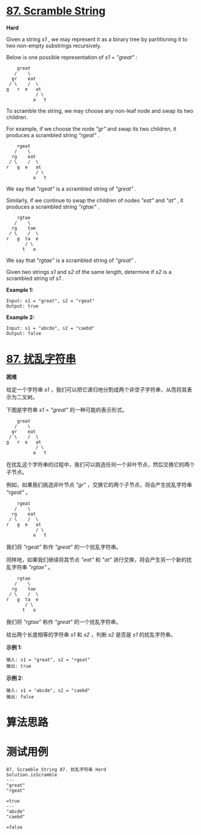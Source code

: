 # [87. Scramble String][enTitle]

**Hard**

Given a string  *s1* , we may represent it as a binary tree by partitioning it to two non-empty substrings recursively.

Below is one possible representation of  *s1*  =  *"great"* :

```
    great
   /    \
  gr    eat
 / \    /  \
g   r  e   at
           / \
          a   t

```

To scramble the string, we may choose any non-leaf node and swap its two children.

For example, if we choose the node  *"gr"*  and swap its two children, it produces a scrambled string  *"rgeat"* .

```
    rgeat
   /    \
  rg    eat
 / \    /  \
r   g  e   at
           / \
          a   t

```

We say that  *"rgeat"*  is a scrambled string of  *"great"* .

Similarly, if we continue to swap the children of nodes  *"eat"*  and  *"at"* , it produces a scrambled string  *"rgtae"* .

```
    rgtae
   /    \
  rg    tae
 / \    /  \
r   g  ta  e
       / \
      t   a

```

We say that  *"rgtae"*  is a scrambled string of  *"great"* .

Given two strings  *s1*  and  *s2*  of the same length, determine if  *s2*  is a scrambled string of  *s1* .

**Example 1:** 

```
Input: s1 = "great", s2 = "rgeat"
Output: true

```

**Example 2:** 

```
Input: s1 = "abcde", s2 = "caebd"
Output: false
```


# [87. 扰乱字符串][cnTitle]

**困难**

给定一个字符串  *s1* ，我们可以把它递归地分割成两个非空子字符串，从而将其表示为二叉树。

下图是字符串  *s1*  =  *"great"*  的一种可能的表示形式。

```
    great
   /    \
  gr    eat
 / \    /  \
g   r  e   at
           / \
          a   t

```

在扰乱这个字符串的过程中，我们可以挑选任何一个非叶节点，然后交换它的两个子节点。

例如，如果我们挑选非叶节点  *"gr"*  ，交换它的两个子节点，将会产生扰乱字符串  *"rgeat"*  。

```
    rgeat
   /    \
  rg    eat
 / \    /  \
r   g  e   at
           / \
          a   t

```

我们将  *"rgeat”*  称作  *"great"*  的一个扰乱字符串。

同样地，如果我们继续将其节点  *"eat"*  和  *"at"*  进行交换，将会产生另一个新的扰乱字符串  *"rgtae"*  。

```
    rgtae
   /    \
  rg    tae
 / \    /  \
r   g  ta  e
       / \
      t   a

```

我们将  *"rgtae”*  称作  *"great"*  的一个扰乱字符串。

给出两个长度相等的字符串  *s1* 和  *s2* ，判断  *s2* 是否是  *s1* 的扰乱字符串。

**示例 1:** 

```
输入: s1 = "great", s2 = "rgeat"
输出: true

```

**示例 2:** 

```
输入: s1 = "abcde", s2 = "caebd"
输出: false
```




# 算法思路

# 测试用例
```
87. Scramble String 87. 扰乱字符串 Hard
Solution.isScramble
---
"great"
"rgeat"

=true
---
"abcde"
"caebd"

=false
```

[enTitle]: https://leetcode.com/problems/scramble-string/
[cnTitle]: https://leetcode-cn.com/problems/scramble-string/
